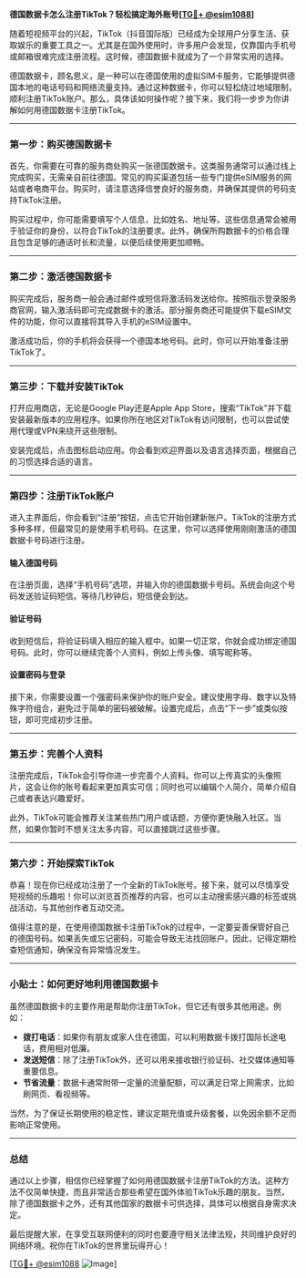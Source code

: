 **德国数据卡怎么注册TikTok？轻松搞定海外账号[[TG💪+ @esim1088](https://t.me/s/esim1088)]**

随着短视频平台的兴起，TikTok（抖音国际版）已经成为全球用户分享生活、获取娱乐的重要工具之一。尤其是在国外使用时，许多用户会发现，仅靠国内手机号或邮箱很难完成注册流程。这时候，德国数据卡就成为了一个非常实用的选择。

德国数据卡，顾名思义，是一种可以在德国使用的虚拟SIM卡服务，它能够提供德国本地的电话号码和网络流量支持。通过这种数据卡，你可以轻松绕过地域限制，顺利注册TikTok账户。那么，具体该如何操作呢？接下来，我们将一步步为你讲解如何用德国数据卡注册TikTok。

---

### **第一步：购买德国数据卡**

首先，你需要在可靠的服务商处购买一张德国数据卡。这类服务通常可以通过线上完成购买，无需亲自前往德国。常见的购买渠道包括一些专门提供eSIM服务的网站或者电商平台。购买时，请注意选择信誉良好的服务商，并确保其提供的号码支持TikTok注册。

购买过程中，你可能需要填写个人信息，比如姓名、地址等。这些信息通常会被用于验证你的身份，以符合TikTok的注册要求。此外，确保所购数据卡的价格合理且包含足够的通话时长和流量，以便后续使用更加顺畅。

---

### **第二步：激活德国数据卡**

购买完成后，服务商一般会通过邮件或短信将激活码发送给你。按照指示登录服务商官网，输入激活码即可完成数据卡的激活。部分服务商还可能提供下载eSIM文件的功能，你可以直接将其导入手机的eSIM设置中。

激活成功后，你的手机将会获得一个德国本地号码。此时，你可以开始准备注册TikTok了。

---

### **第三步：下载并安装TikTok**

打开应用商店，无论是Google Play还是Apple App Store，搜索“TikTok”并下载安装最新版本的应用程序。如果你所在地区对TikTok有访问限制，也可以尝试使用代理或VPN来绕开这些限制。

安装完成后，点击图标启动应用。你会看到欢迎界面以及语言选择页面，根据自己的习惯选择合适的语言。

---

### **第四步：注册TikTok账户**

进入主界面后，你会看到“注册”按钮，点击它开始创建新账户。TikTok的注册方式多种多样，但最常见的是使用手机号码。在这里，你可以选择使用刚刚激活的德国数据卡号码进行注册。

#### 输入德国号码

在注册页面，选择“手机号码”选项，并输入你的德国数据卡号码。系统会向这个号码发送验证码短信。等待几秒钟后，短信便会到达。

#### 验证号码

收到短信后，将验证码填入相应的输入框中。如果一切正常，你就会成功绑定德国号码。此时，你可以继续完善个人资料，例如上传头像、填写昵称等。

#### 设置密码与登录

接下来，你需要设置一个强密码来保护你的账户安全。建议使用字母、数字以及特殊字符组合，避免过于简单的密码被破解。设置完成后，点击“下一步”或类似按钮，即可完成初步注册。

---

### **第五步：完善个人资料**

注册完成后，TikTok会引导你进一步完善个人资料。你可以上传真实的头像照片，这会让你的账号看起来更加真实可信；同时也可以编辑个人简介，简单介绍自己或者表达兴趣爱好。

此外，TikTok可能会推荐关注某些热门用户或话题，方便你更快融入社区。当然，如果你暂时不想关注太多内容，可以直接跳过这些步骤。

---

### **第六步：开始探索TikTok**

恭喜！现在你已经成功注册了一个全新的TikTok账号。接下来，就可以尽情享受短视频的乐趣啦！你可以浏览首页推荐的内容，也可以主动搜索感兴趣的标签或挑战活动，与其他创作者互动交流。

值得注意的是，在使用德国数据卡注册TikTok的过程中，一定要妥善保管好自己的德国号码。如果丢失或忘记密码，可能会导致无法找回账户。因此，记得定期检查短信通知，确保没有异常情况发生。

---

### **小贴士：如何更好地利用德国数据卡**

虽然德国数据卡的主要作用是帮助你注册TikTok，但它还有很多其他用途。例如：

- **拨打电话**：如果你有朋友或家人住在德国，可以利用数据卡拨打国际长途电话，费用相对低廉。
- **发送短信**：除了注册TikTok外，还可以用来接收银行验证码、社交媒体通知等重要信息。
- **节省流量**：数据卡通常附带一定量的流量配额，可以满足日常上网需求，比如刷网页、看视频等。

当然，为了保证长期使用的稳定性，建议定期充值或升级套餐，以免因余额不足而影响正常使用。

---

### **总结**

通过以上步骤，相信你已经掌握了如何用德国数据卡注册TikTok的方法。这种方法不仅简单快捷，而且非常适合那些希望在国外体验TikTok乐趣的朋友。当然，除了德国数据卡之外，还有其他国家的数据卡可供选择，具体可以根据自身需求决定。

最后提醒大家，在享受互联网便利的同时也要遵守相关法律法规，共同维护良好的网络环境。祝你在TikTok的世界里玩得开心！

[[TG💪+ @esim1088](https://t.me/s/esim1088) ![Image](https://i.postimg.cc/4NQfJmqS/Snipaste-2025-05-13-00-14-12.png)]